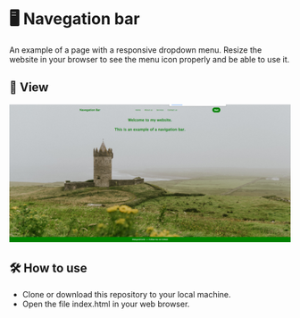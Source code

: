 # 🖥️ Navegation bar
An example of a page with a responsive dropdown menu. Resize the website in your browser to see the menu icon properly and be able to use it.

## 🔎 View 
![Image07](../img/07.PNG)

## 🛠️ How to use
* Clone or download this repository to your local machine.
* Open the file index.html in your web browser.